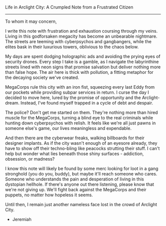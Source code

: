 Life in Arclight City: A Crumpled Note from a Frustrated Citizen

---

To whom it may concern,

I write this note with frustration and exhaustion coursing through my veins. Living in this godforsaken megacity has become an unbearable nightmare. The streets are teeming with cyberpsychos and gangbangers, while the elites bask in their luxurious towers, oblivious to the chaos below.

My days are spent dodging holographic ads and avoiding the prying eyes of security drones. Every step I take is a gamble, as I navigate the labyrinthine streets lined with neon signs that promise salvation but deliver nothing more than false hope. The air here is thick with pollution, a fitting metaphor for the decaying society we've created.

MegaCorps rule this city with an iron fist, squeezing every last Eddy from our pockets while providing subpar services in return. I curse the day I decided to move here, lured by the promise of opportunity and the Arclight-dream. Instead, I've found myself trapped in a cycle of debt and despair.

The police? Don't get me started on them. They're nothing more than hired muscle for the MegaCorps, turning a blind eye to the real criminals while hunting down cyberpsychos with relish. It feels like we're all just pawns in someone else's game, our lives meaningless and expendable.

And then there are the cyberwear freaks, walking billboards for their designer implants. As if the city wasn't enough of an eyesore already, they have to show off their techno-bling like peacocks strutting their stuff. I can't help but wonder what lies beneath those shiny surfaces - addiction, obsession, or madness?

I know this note will likely be found by some merc looking for loot in a gang stronghold (you do you, buddy), but maybe it'll reach someone who cares. Someone who understands the pain and desperation of living in this dystopian hellhole. If there's anyone out there listening, please know that we're not giving up. We'll fight back against the MegaCorps and their puppets, no matter how hopeless it seems.

Until then, I remain just another nameless face lost in the crowd of Arclight City.

- Jeremiah